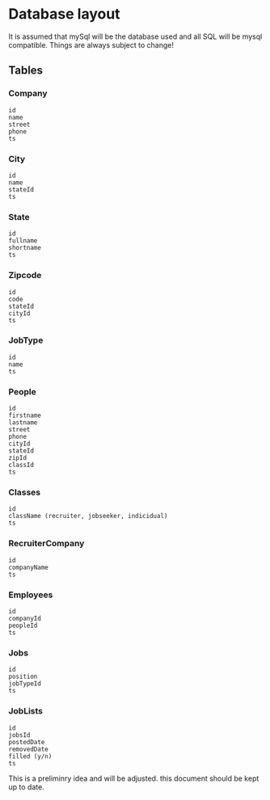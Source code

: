 # Database layout
It is assumed that mySql will be the database used and all SQL will be mysql compatible. Things are always subject to change!

## Tables

### Company
	id
	name
	street
	phone
	ts

### City
	id
	name
	stateId
	ts

### State
	id
	fullname
	shortname
	ts

### Zipcode
	id
	code
	stateId
	cityId
	ts

### JobType
	id
	name
	ts

### People
	id
	firstname
	lastname
	street
	phone
	cityId
	stateId
	zipId
	classId
	ts

### Classes
	id
	className (recruiter, jobseeker, indicidual)
	ts

### RecruiterCompany
	id
	companyName
	ts

### Employees
	id
	companyId
	peopleId
	ts

### Jobs
	id
	position
	jobTypeId
	ts

### JobLists
	id
	jobsId
	postedDate
	removedDate
	filled (y/n)
	ts

This is a preliminry idea and will be adjusted. this document should be kept up to date.
